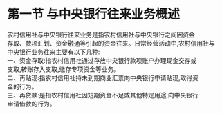 # 第一节 与中央银行往来业务概述

农村信用社与中央银行往来业务是指农村信用社与中央银行之间因资金 <br />
      存取、款项汇划、资金融通等引起的资金往来。日常经营活动中,农村信用社与 <br />
      中央银行业务往来主要有以下几种:<br />
      一、资金存取:指农村信用社通过存放中央银行款项账户办理现金交存或 <br />
      支取,转账存入支取,缴存专项资金等业务。 <br />
      二、再贴现:指农村信用社持未到期商业汇票向中央银行申请贴现,取得资 <br />
      金的行为。 <br />
      三、再贷款:是指农村信用社因短期资金不足或其他特定用途,向中央银行 <br />
      申请借款的行为。